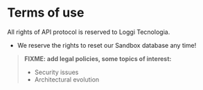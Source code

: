 # Terms of use

All rights of API protocol is reserved to Loggi Tecnologia.

 - We reserve the rights to reset our Sandbox database any time!

> **FIXME: add legal policies, some topics of interest:**
>
>  - Security issues
>  - Architectural evolution
